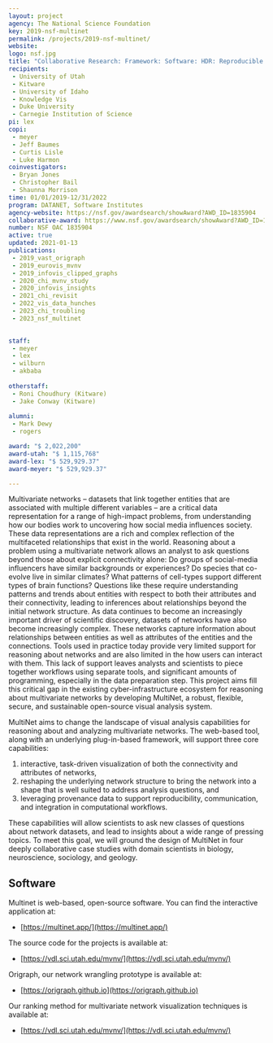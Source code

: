 ```yaml
---
layout: project
agency: The National Science Foundation
key: 2019-nsf-multinet
permalink: /projects/2019-nsf-multinet/
website:
logo: nsf.jpg
title: "Collaborative Research: Framework: Software: HDR: Reproducible Visual Analysis of Multivariate Networks with MultiNet"
recipients:
 - University of Utah
 - Kitware
 - University of Idaho 
 - Knowledge Vis
 - Duke University
 - Carnegie Institution of Science
pi: lex
copi: 
 - meyer
 - Jeff Baumes 
 - Curtis Lisle
 - Luke Harmon
coinvestigators:
 - Bryan Jones
 - Christopher Bail
 - Shaunna Morrison
time: 01/01/2019-12/31/2022
program: DATANET, Software Institutes
agency-website: https://nsf.gov/awardsearch/showAward?AWD_ID=1835904
collaborative-award: https://www.nsf.gov/awardsearch/showAward?AWD_ID=1835893
number: NSF OAC 1835904
active: true
updated: 2021-01-13
publications: 
 - 2019_vast_origraph
 - 2019_eurovis_mvnv
 - 2019_infovis_clipped_graphs
 - 2020_chi_mvnv_study
 - 2020_infovis_insights
 - 2021_chi_revisit
 - 2022_vis_data_hunches
 - 2023_chi_troubling
 - 2023_nsf_multinet

 
staff:
 - meyer
 - lex
 - wilburn
 - akbaba
 
otherstaff: 
 - Roni Choudhury (Kitware)
 - Jake Conway (Kitware)
 
alumni:
 - Mark Dewy
 - rogers

award: "$ 2,022,200"
award-utah: "$ 1,115,768"
award-lex: "$ 529,929.37"
award-meyer: "$ 529,929.37" 

---
```


Multivariate networks – datasets that link together entities that are associated with multiple different variables – are a critical data representation for a range of high-impact problems, from understanding how our bodies work to uncovering how social media influences society. These data representations are a rich and complex reflection of the multifaceted relationships that exist in the world. Reasoning about a problem using a multivariate network allows an analyst to ask questions beyond those about explicit connectivity alone: Do groups of social-media influencers have similar backgrounds or experiences? Do species that co-evolve live in similar climates? What patterns of cell-types support different types of brain functions? Questions like these require understanding patterns and trends about entities with respect to both their attributes and their connectivity, leading to inferences about relationships beyond the initial network structure. As data continues to become an increasingly important driver of scientific discovery, datasets of networks have also become increasingly complex. These networks capture information about relationships between entities as well as attributes of the entities and the connections. Tools used in practice today provide very limited support for reasoning about networks and are also limited in the how users can interact with them. This lack of support leaves analysts and scientists to piece together workflows using separate tools, and significant amounts of programming, especially in the data preparation step. This project aims fill this critical gap in the existing cyber-infrastructure ecosystem for reasoning about multivariate networks by developing MultiNet, a robust, flexible, secure, and sustainable open-source visual analysis system. 

MultiNet aims to change the landscape of visual analysis capabilities for reasoning about and analyzing multivariate networks. The web-based tool, along with an underlying plug-in-based framework, will support three core capabilities: 

1. interactive, task-driven visualization of both the connectivity and attributes of networks, 
2. reshaping the underlying network structure to bring the network into a shape that is well suited to address analysis questions, and 
3.  leveraging provenance data to support reproducibility, communication, and integration in computational workflows. 

These capabilities will allow scientists to ask new classes of questions about network datasets, and lead to insights about a wide range of pressing topics. To meet this goal, we will ground the design of MultiNet in four deeply collaborative case studies with domain scientists in biology, neuroscience, sociology, and geology.


## Software 

Multinet is web-based, open-source software. You can find the interactive application at: 

 * [https://multinet.app/](https://multinet.app/)
 
The source code for the projects is available at:
 
 * [https://vdl.sci.utah.edu/mvnv/](https://vdl.sci.utah.edu/mvnv/)

Origraph, our network wrangling prototype is available at: 
 * [https://origraph.github.io](https://origraph.github.io)
 
Our ranking method for multivariate network visualization techniques is available at:

 * [https://vdl.sci.utah.edu/mvnv/](https://vdl.sci.utah.edu/mvnv/)
